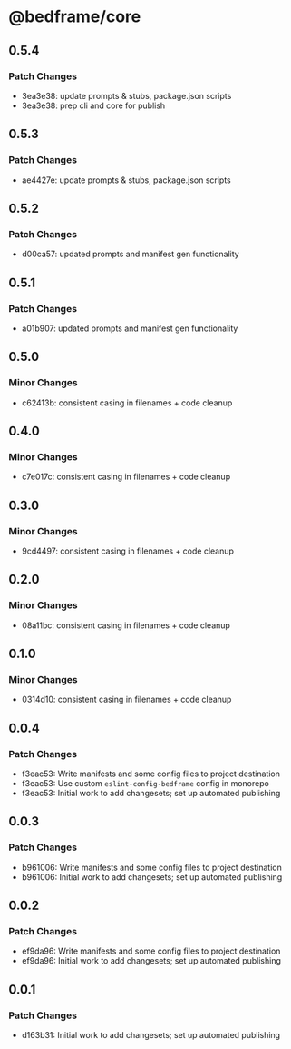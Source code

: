 # @bedframe/core

## 0.5.4

### Patch Changes

- 3ea3e38: update prompts & stubs, package.json scripts
- 3ea3e38: prep cli and core for publish

## 0.5.3

### Patch Changes

- ae4427e: update prompts & stubs, package.json scripts

## 0.5.2

### Patch Changes

- d00ca57: updated prompts and manifest gen functionality

## 0.5.1

### Patch Changes

- a01b907: updated prompts and manifest gen functionality

## 0.5.0

### Minor Changes

- c62413b: consistent casing in filenames + code cleanup

## 0.4.0

### Minor Changes

- c7e017c: consistent casing in filenames + code cleanup

## 0.3.0

### Minor Changes

- 9cd4497: consistent casing in filenames + code cleanup

## 0.2.0

### Minor Changes

- 08a11bc: consistent casing in filenames + code cleanup

## 0.1.0

### Minor Changes

- 0314d10: consistent casing in filenames + code cleanup

## 0.0.4

### Patch Changes

- f3eac53: Write manifests and some config files to project destination
- f3eac53: Use custom `eslint-config-bedframe` config in monorepo
- f3eac53: Initial work to add changesets; set up automated publishing

## 0.0.3

### Patch Changes

- b961006: Write manifests and some config files to project destination
- b961006: Initial work to add changesets; set up automated publishing

## 0.0.2

### Patch Changes

- ef9da96: Write manifests and some config files to project destination
- ef9da96: Initial work to add changesets; set up automated publishing

## 0.0.1

### Patch Changes

- d163b31: Initial work to add changesets; set up automated publishing
